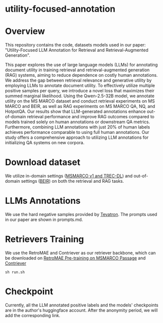 # utility-focused-annotation

# Overview
This repository contains the code, datasets models used in our paper: "Utility-Focused LLM Annotation for Retrieval and Retrieval-Augmented Generation". 

This paper explores the use of large language models (LLMs) for annotating document utility in training retrieval and retrieval-augmented generation (RAG) systems, aiming to reduce dependence on costly human annotations. We address the gap between retrieval relevance and generative utility by employing LLMs to annotate document utility. To effectively utilize multiple positive samples per query, we introduce a novel loss that maximizes their summed marginal likelihood. Using the Qwen-2.5-32B model, we annotate utility on the MS MARCO dataset and conduct retrieval experiments on MS MARCO and BEIR, as well as RAG experiments on MS MARCO QA, NQ, and HotpotQA. Our results show that LLM-generated annotations enhance out-of-domain retrieval performance and improve RAG outcomes compared to models trained solely on human annotations or downstream QA metrics. Furthermore, combining LLM annotations with just 20\% of human labels achieves performance comparable to using full human annotations. Our study offers a comprehensive approach to utilizing LLM annotations for initializing QA systems on new corpora. 

# Download dataset 
We utilize in-domain settings ([MSMARCO v1 and TREC-DL](https://microsoft.github.io/msmarco/Datasets)) and out-of-domain settings ([BEIR](https://github.com/beir-cellar/beir)) on both the retrieval and RAG tasks. 

# LLMs Annotations
We use the hard negative samples provided by [Tevatron](https://www.dropbox.com/scl/fi/pkm1mtgfobae9kuesp7dr/train-tevatron.jsonl?rlkey=2thutc4zkozr9jp4zbbrz5rvi&dl=0). 
The prompts used in our paper are shown in prompts.md. 


# Retrievers Training 
We use the RetroMAE and Contriever as our retriever backbone, which can be downloaded on [RetroMAE Pre-training on MSMARCO Passage](https://github.com/staoxiao/RetroMAE/blob/master/examples/pretrain/README.md) and [Contriever](https://huggingface.co/facebook/contriever)

```
sh run.sh
```

# Checkpoint
Currently, all the LLM annotated positive labels and the models' checkpoints are in the author's huggingface account. After the anonymity period, we will add the corresponding link.




